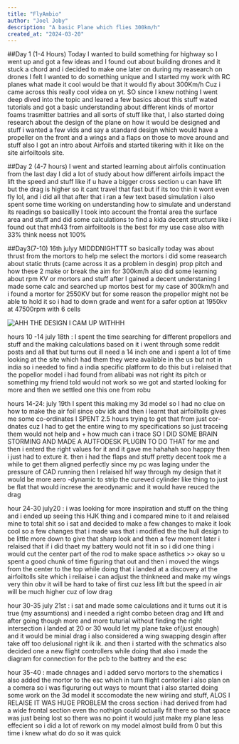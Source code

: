 ```yaml
---
title: "FlyAmbio"
author: "Joel Joby"
description: "A basic Plane which flies 300km/h"
created_at: "2024-03-20"
---
```


##Day 1 (1-4 Hours)
Today I wanted to build something for highway so I went up and got a few ideas and I found out about building drones and it stuck a chord 
and i decided to make one later on during my reasearch on drones I felt I wanted to do something unique and I started my work with RC planes what made it cool would be that it would fly about 300Km/h Cuz i came across this really cool videa on yt. SO since I knew nothing I went deep dived into the topic and leared a few basics about this stuff wated tutorials and got a basic understanding about different kinds of mortor foams trasmitter battries and all sorts of stuff like that, I also started doing research about the design of the plane on how it would be designed and stuff i wanted a few vids and say a standard design which would have a propeller on the front and a wings and a flaps on those to move around and stuff also I got an intro about Airfoils and started tikering with it like on the site airfoiltools site.

##Day 2 (4-7 hours) I went and started learning about airfolis continuation from the last day I did a lot of study about how different airfoils impact the lift the speed and stuff like if u have a bigger cross section u can have lift but the drag is higher so it cant travel that fast but if its too thin it wont even fly lol, and i did all that after that i ran a few text based simulation i also spent some time working on understanding how to simulate and understand its readings so basicallly I took into account the frontal area the surface area and stuff and did some calculations to find a kida decent structure like i found out that mh43 from airfoiltools is the best for my use case also with 33% think neess not 100%

##Day3(7-10) 16th julyy MIDDDNIGHTTT so basically today was about thrust from the mortors to help me select the mortors i did some reasearch about static thruts (came across it as a problem in desgin) prop pitch and how these 2 make or break the aim for 300km/h also did some learning about rpm KV or mortors and stuff after I gained a decent understaning I made some calc and searched up mortos best for my case of 300km/h and i found a mortor for 2550KV but for some reason the propellor might not be able to hold it so i had to down grade and went for a safer option at 1950kv at 47500rpm with 6 cells

![AHH THE DESIGN I CAM UP WITHHH](<img width="306" height="643" alt="image" src="https://github.com/user-attachments/assets/bff12ae3-9a96-4c2b-92f5-470c5f3874cf" />
)

hours 10 -14  july 18th : I spent the time searching for different propellors and stuff and the making calculations based on it i went through some reddit posts and all that but turns out ill need a 14 inch one and i spent a lot of time looking at the site which had them they were available in the us but not in india so i needed to find a india specific platform to do this but i relaised that the popellor model i had found from alibabi was not right its pitch or something my friend told would not work so we got and started looking for more and then we settled one this one from robu

hours 14-24: july 19th I spent this making my 3d model so I had no clue on how to make the air foil since obv idk and then i learnt that airfoiltolls gives me some co-ordinates I SPENT 2.5 hours trying to get that from just cor-dnates cuz I had to get the entire wing to my specifications so just traceing them would not help and + how much can i trace SO I DID SOME BRAIN STORMING AND MADE A AUTFODESK PLUGIN TO DO THAT for me and then i enterd the right values for it and it gave me hahahah soo happpy then i just had to exture it. then i had the flaps and stuff pretty decent took me a while to get them aligned perfectly since my pc was laging under the pressure of CAD running then I relaised hlf way through my design that it would be more aero -dynamic to strip the cureved cylinder like thing to just be flat that would increse the areodynamic and it would have reuced the drag

hour 24-30 july20 : i was looking for more inspiration and stuff on the thing and i ended up seeing this HJK thing and i compared mine to it and relaised mine to total shit so i sat and decided to make a few changes to make it look cool so a few changes that i made was that i modified the the hull design to be little more down to give that sharp look and then a few moment later i relaised that if i did thaet my battery would not fit in so i did one thing i would cut the center part of the rod to make space asthetics >> okay so u spent a good chunk of time figuring that out and then i moved the wings from the center to the top while doing that i landed at a discovery at the airfoiltolls site which i reilaise i can adjust the thinkneed and make my wings very thin obv it will be hard to take of first cuz less lift but the speed in air will be much higher cuz of low drag

hour 30-35 july 21st : i sat and made some calculations and it turns out it is true (my assumtions) and i needed a right combo beteen drag and lift and after going though more and more tuturial without finding the right intersection i landed at 20 or 30 would let my plane take of(just enough) and it would be minial drag i also considered a wing swapping desgin after take off too delusional right ik ik. and then i started with the schmatics also decided one a new flight controllers while doing that also i made the diagram for connection for the pcb to the battrey and the esc

hour 35-40 : made chnages and i added servo mortors to the shematics i also added the mortor to the esc which in turn flight contorller i also plan on a comera so i was figururing out ways to mount that i also started doing some work on the 3d model it sccomodate the new wiriing and stuff, ALOS I RELAISE IT WAS  HUGE PROBLEM 
the cross section i had derived from had a wide frontal section even tho nothign could actually fit there so that space was just being lost so there was no point it would just make my plane less effecient so i did a lot of rework on my model almost build from 0 but this time i knew what do do so it  was quick